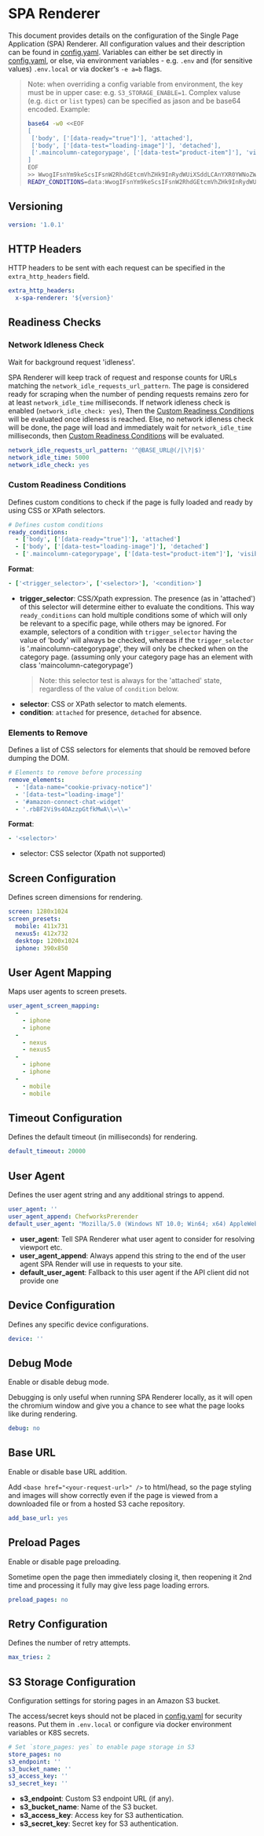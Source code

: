 # SPA Renderer

This document provides details on the configuration of the Single Page Application (SPA) Renderer.
All configuration values and their description can be found in [config.yaml](config.yaml).
Variables can either be set directly in [config.yaml](config.yaml), or else, via
environment variables - e.g. `.env` and (for sensitive values) `.env.local` or
via docker's `-e a=b` flags.
> Note: when overriding a config variable from environment, the key must
> be in upper case: e.g. `S3_STORAGE_ENABLE=1`. Complex valuse (e.g. `dict` or `list` types)
> can be specified as jason and be base64 encoded. Example:
> ```bash
> base64 -w0 <<EOF
> [
>  ['body', ['[data-ready="true"]'], 'attached'],
>  ['body', ['[data-test="loading-image"]'], 'detached'],
>  ['.maincolumn-categorypage', ['[data-test="product-item"]'], 'visible']
> ]
> EOF
> >> WwogIFsnYm9keScsIFsnW2RhdGEtcmVhZHk9InRydWUiXSddLCAnYXR0YWNoZWQnXSwKICBbJ2JvZHknLCBbJ1tkYXRhLXRlc3Q9ImxvYWRpbmctaW1hZ2UiXSddLCAnZGV0YWNoZWQnXSwKICBbJy5tYWluY29sdW1uLWNhdGVnb3J5cGFnZScsIFsnW2RhdGEtdGVzdD0icHJvZHVjdC1pdGVtIl0nXSwgJ3Zpc2libGUnXQpdCg==
> READY_CONDITIONS=data:WwogIFsnYm9keScsIFsnW2RhdGEtcmVhZHk9InRydWUiXSddLCAnYXR0YWNoZWQnXSwKICBbJ2JvZHknLCBbJ1tkYXRhLXRlc3Q9ImxvYWRpbmctaW1hZ2UiXSddLCAnZGV0YWNoZWQnXSwKICBbJy5tYWluY29sdW1uLWNhdGVnb3J5cGFnZScsIFsnW2RhdGEtdGVzdD0icHJvZHVjdC1pdGVtIl0nXSwgJ3Zpc2libGUnXQpdCg==
> ```

## Versioning

```yaml
version: '1.0.1'
```

## HTTP Headers

HTTP headers to be sent with each request can be specified in the `extra_http_headers` field.

```yaml
extra_http_headers:
  x-spa-renderer: '${version}'
```

## Readiness Checks

### Network Idleness Check

Wait for background request 'idleness'.

SPA Renderer will keep track of request and response counts for URLs
matching the `network_idle_requests_url_pattern`.
The page is considered ready for scraping when the number of pending requests remains zero
for at least `network_idle_time` milliseconds. If network idleness check is enabled (`network_idle_check: yes`),
Then the [Custom Readiness Conditions](#custom-readiness-conditions) will be evaluated once idleness is reached.
Else, no network idleness check will be done, the page will load and immediately
wait for `network_idle_time` milliseconds, then [Custom Readiness Conditions](#custom-readiness-conditions) will be evaluated.

```yaml
network_idle_requests_url_pattern: '^@BASE_URL@(/|\?|$)'
network_idle_time: 5000
network_idle_check: yes
```

### Custom Readiness Conditions

Defines custom conditions to check if the page is fully loaded and ready by using CSS or XPath selectors.

```yaml
# Defines custom conditions
ready_conditions:
  - ['body', ['[data-ready="true"]'], 'attached']
  - ['body', ['[data-test="loading-image"]'], 'detached']
  - ['.maincolumn-categorypage', ['[data-test="product-item"]'], 'visible']
```

**Format**:
```yaml
- ['<trigger_selector>', ['<selector>'], '<condition>']
```

- **trigger_selector**: CSS/Xpath expression. The presence (as in 'attached')
   of this selector will determine either to evaluate the <selector> conditions. This way
   `ready_conditions` can hold multiple conditions some of
   which will only be relevant to a specific page, while
   others may be ignored. For example, selectors of a condition with `trigger_selector`
   having the value of 'body' will always be checked, whereas if the `trigger_selector`
   is '.maincolumn-categorypage', they will only be checked when on the category page.
   (assuming only your category page has an element with class 'maincolumn-categorypage')
   > Note: this selector test is always for the 'attached' state, regardless of the value of `condition` below.
- **selector**: CSS or XPath selector to match elements.
- **condition**: `attached` for presence, `detached` for absence.

### Elements to Remove

Defines a list of CSS selectors for elements that should be removed before
dumping the DOM.

```yaml
# Elements to remove before processing
remove_elements:
  - '[data-name="cookie-privacy-notice"]'
  - '[data-test="loading-image"]'
  - '#amazon-connect-chat-widget'
  - '.rbBF2Vi9s4OAzzpGtfkMwA\\=\\='
```

**Format**:
```yaml
- '<selector>'
```

* selector: CSS selector (Xpath not supported)

## Screen Configuration

Defines screen dimensions for rendering.

```yaml
screen: 1280x1024
screen_presets:
  mobile: 411x731
  nexus5: 412x732
  desktop: 1200x1024
  iphone: 390x850
```

## User Agent Mapping

Maps user agents to screen presets.

```yaml
user_agent_screen_mapping:
  -
    - iphone
    - iphone
  -
    - nexus
    - nexus5
  -
    - iphone
    - iphone
  -
    - mobile
    - mobile
```

## Timeout Configuration

Defines the default timeout (in milliseconds) for rendering.

```yaml
default_timeout: 20000
```

## User Agent

Defines the user agent string and any additional strings to append.

```yaml
user_agent: ''
user_agent_append: ChefworksPrerender
default_user_agent: "Mozilla/5.0 (Windows NT 10.0; Win64; x64) AppleWebKit/537.36 (KHTML, like Gecko) Chrome/129.0.0.0 Safari/537.3"
```

* **user_agent**: Tell SPA Renderer what user agent to consider for resolving viewport etc.
* **user_agent_append**: Always append this string to the end of the user agent SPA Render will use in requests to your site.
* **default_user_agent**: Fallback to this user agent if the API client did not provide one

## Device Configuration

Defines any specific device configurations.

```yaml
device: ''
```

## Debug Mode

Enable or disable debug mode.

Debugging is only useful when running SPA Renderer locally,
as it will open the chromium window and give you a chance to see what the page looks like during
rendering.

```yaml
debug: no
```

## Base URL

Enable or disable base URL addition.

Add `<base href="<your-request-url>" />` to html/head, so the page
styling and images will show correctly even if the page is viewed
from a downloaded file or from a hosted S3 cache repository.

```yaml
add_base_url: yes
```

## Preload Pages

Enable or disable page preloading.

Sometime open the page then immediately closing it, then reopening it 2nd time and processing
it fully may give less page loading errors.

```yaml
preload_pages: no
```

## Retry Configuration

Defines the number of retry attempts.

```yaml
max_tries: 2
```

## S3 Storage Configuration

Configuration settings for storing pages in an Amazon S3 bucket.

The access/secret keys should not be placed in [config.yaml](config.yaml) for
security reasons. Put them in `.env.local` or configure via docker environment variables
or K8S secrets.

```yaml
# Set `store_pages: yes` to enable page storage in S3
store_pages: no
s3_endpoint: ''
s3_bucket_name: ''
s3_access_key: ''
s3_secret_key: ''
```

- **s3_endpoint**: Custom S3 endpoint URL (if any).
- **s3_bucket_name**: Name of the S3 bucket.
- **s3_access_key**: Access key for S3 authentication.
- **s3_secret_key**: Secret key for S3 authentication.
